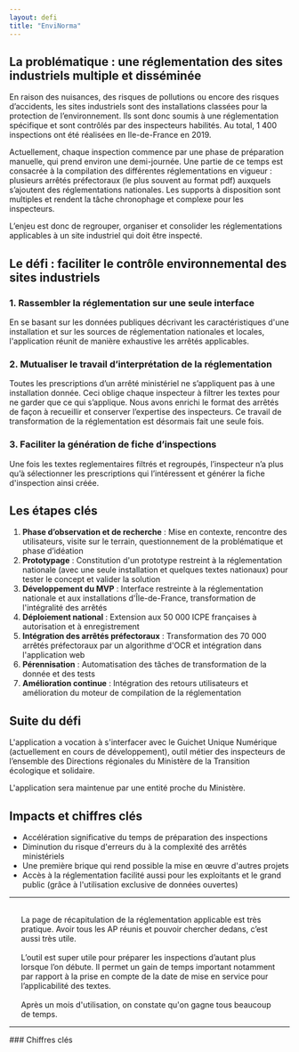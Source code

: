 ```yaml
---
layout: defi
title: "EnviNorma"
---
```


## La problématique : une réglementation des sites industriels multiple et disséminée

En raison des nuisances, des risques de pollutions ou encore des risques d’accidents, les sites industriels sont des installations classées pour la protection de l’environnement. Ils sont donc soumis à une réglementation spécifique et sont contrôlés par des inspecteurs habilités. Au total, 1 400 inspections ont été réalisées en Ile-de-France en 2019.

Actuellement, chaque inspection commence par une phase de préparation manuelle, qui prend environ une demi-journée. Une partie de ce temps est consacrée à la compilation des différentes réglementations en vigueur : plusieurs arrêtés préfectoraux (le plus souvent au format pdf) auxquels s’ajoutent des réglementations nationales. Les supports à disposition sont multiples et rendent la tâche chronophage et complexe pour les inspecteurs.

L’enjeu est donc de regrouper, organiser et consolider les réglementations applicables à un site industriel qui doit être inspecté.

## Le défi : faciliter le contrôle environnemental des sites industriels

### 1. Rassembler la réglementation sur une seule interface

En se basant sur les données publiques décrivant les caractéristiques d'une installation et sur les sources de réglementation nationales et locales, l'application réunit de manière exhaustive les arrêtés applicables.

### 2. Mutualiser le travail d’interprétation de la réglementation

Toutes les prescriptions d’un arrêté ministériel ne s’appliquent pas à une installation donnée. Ceci oblige chaque inspecteur à filtrer les textes pour ne garder que ce qui s’applique.
Nous avons enrichi le format des arrêtés de façon à recueillir et conserver l’expertise des inspecteurs. Ce travail de transformation de la réglementation est désormais fait une seule fois.

### 3. Faciliter la génération de fiche d’inspections

Une fois les textes reglementaires filtrés et regroupés, l’inspecteur n’a plus qu’à sélectionner les prescriptions qui l’intéressent et générer la fiche d'inspection ainsi créée.

## Les étapes clés

1. **Phase d’observation et de recherche** : Mise en contexte, rencontre des utilisateurs, visite sur le terrain, questionnement de la problématique et phase d’idéation
2. **Prototypage** : Constitution d'un prototype restreint à la réglementation nationale (avec une seule installation et quelques textes nationaux) pour tester le concept et valider la solution
3. **Développement du MVP** : Interface restreinte à la réglementation nationale et aux installations d'Île-de-France, transformation de l'intégralité des arrêtés
4. **Déploiement national** : Extension aux 50 000 ICPE françaises à autorisation et à enregistrement
5. **Intégration des arrêtés préfectoraux** : Transformation des 70 000 arrêtés préfectoraux par un algorithme d'OCR et intégration dans l'application web
6. **Pérennisation** : Automatisation des tâches de transformation de la donnée et des tests
7. **Amélioration continue** : Intégration des retours utilisateurs et amélioration du moteur de compilation de la réglementation

## Suite du défi

L'application a vocation à s'interfacer avec le Guichet Unique Numérique (actuellement en cours de développement), outil métier des inspecteurs de l’ensemble des Directions régionales du Ministère de la Transition écologique et solidaire.

L'application sera maintenue par une entité proche du Ministère.

## Impacts et chiffres clés

- Accélération significative du temps de préparation des inspections
- Diminution du risque d'erreurs du à la complexité des arrêtés ministériels
- Une première brique qui rend possible la mise en œuvre d'autres projets
- Accès à la réglementation facilité aussi pour les exploitants et le grand public (grâce à l'utilisation exclusive de données ouvertes)

<hr>

<div class="row" >
    <div class="small-4 columns">
        <i class='fa fa-quote-left' style='opacity: 0.4'> </i><br/> La page de récapitulation de la réglementation applicable est très pratique. Avoir tous les AP réunis et pouvoir chercher dedans, c’est aussi très utile.<br/> <i class='fa fa-quote-right right' style='opacity: 0.4'> </i> 
    </div>
    <div class="small-4 columns">
        <i class='fa fa-quote-left' style='opacity: 0.4'> </i> <br/>L’outil est super utile pour préparer les inspections d’autant plus lorsque l’on débute. Il permet un gain de temps important notamment par rapport à la prise en compte de la date de mise en service pour l’applicabilité des textes.<br/> <i class='fa fa-quote-right right' style='opacity: 0.4'> </i> 
    </div>
    <div class="small-4 columns">
        <i class='fa fa-quote-left' style='opacity: 0.4'> </i> <br/>Après un mois d'utilisation, on constate qu'on gagne tous beaucoup de temps.<br/> <i class='fa fa-quote-right right' style='opacity: 0.4'> </i> 
    </div>
</div>
<hr>
### Chiffres clés
